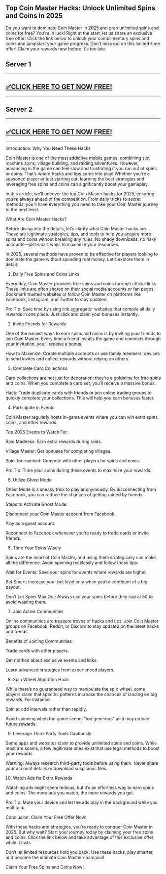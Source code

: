 ## Top Coin Master Hacks: Unlock Unlimited Spins and Coins in 2025

Do you want to dominate Coin Master in 2025 and grab unlimited spins and coins for free? You're in luck! Right at the start, let us share an exclusive free offer: Click the link below to unlock your complimentary spins and coins and jumpstart your game progress. Don't miss out on this limited-time offer! Claim your rewards now before it's too late.


## Server 1

--------------------------------------------
## [✅CLICK HERE TO GET NOW FREE!](https://besteventtoday.com/c/spin/)

--------------------------------------------

## Server 2

--------------------------------------------
## [✅CLICK HERE TO GET NOW FREE!](https://besteventtoday.com/coin-spin/)

--------------------------------------------

Introduction: Why You Need These Hacks

Coin Master is one of the most addictive mobile games, combining slot machine spins, village building, and raiding adventures. However, advancing in the game can feel slow and frustrating if you run out of spins or coins. That’s where hacks and tips come into play! Whether you're a seasoned player or just starting out, learning the best strategies and leveraging free spins and coins can significantly boost your gameplay.

In this article, we’ll uncover the top Coin Master hacks for 2025, ensuring you’re always ahead of the competition. From daily tricks to secret methods, you’ll have everything you need to take your Coin Master journey to the next level.

What Are Coin Master Hacks?

Before diving into the details, let’s clarify what Coin Master hacks are. These are legitimate strategies, tips, and tools to help you acquire more spins and coins without breaking any rules. No shady downloads, no risky accounts—just smart ways to maximize your resources.

In 2025, several methods have proven to be effective for players looking to dominate the game without spending real money. Let’s explore them in detail.

1. Daily Free Spins and Coins Links

Every day, Coin Master provides free spins and coins through official links. These links are often shared on their social media accounts or fan pages. Bookmark trusted websites or follow Coin Master on platforms like Facebook, Instagram, and Twitter to stay updated.

Pro Tip: Save time by using link aggregator websites that compile all daily rewards in one place. Just click and claim your bonuses instantly.

2. Invite Friends for Rewards

One of the easiest ways to earn spins and coins is by inviting your friends to join Coin Master. Every time a friend installs the game and connects through your invitation, you’ll receive a bonus.

How to Maximize: Create multiple accounts or use family members’ devices to send invites and collect rewards without relying on others.

3. Complete Card Collections

Card collections are not just for decoration; they’re a goldmine for free spins and coins. When you complete a card set, you’ll receive a massive bonus.

Hack: Trade duplicate cards with friends or join online trading groups to quickly complete your collections. This will help you earn bonuses faster.

4. Participate in Events

Coin Master regularly hosts in-game events where you can win extra spins, coins, and other rewards.

Top 2025 Events to Watch For:

Raid Madness: Earn extra rewards during raids.

Village Master: Get bonuses for completing villages.

Spin Tournament: Compete with other players for spins and coins.

Pro Tip: Time your spins during these events to maximize your rewards.

5. Utilize Ghost Mode

Ghost Mode is a sneaky trick to play anonymously. By disconnecting from Facebook, you can reduce the chances of getting raided by friends.

Steps to Activate Ghost Mode:

Disconnect your Coin Master account from Facebook.

Play as a guest account.

Reconnect to Facebook whenever you’re ready to trade cards or invite friends.

6. Time Your Spins Wisely

Spins are the heart of Coin Master, and using them strategically can make all the difference. Avoid spinning recklessly and follow these tips:

Wait for Events: Save your spins for events where rewards are higher.

Bet Smart: Increase your bet level only when you’re confident of a big payout.

Don’t Let Spins Max Out: Always use your spins before they cap at 50 to avoid wasting them.

7. Join Active Communities

Online communities are treasure troves of hacks and tips. Join Coin Master groups on Facebook, Reddit, or Discord to stay updated on the latest hacks and trends.

Benefits of Joining Communities:

Trade cards with other players.

Get notified about exclusive events and links.

Learn advanced strategies from experienced players.

8. Spin Wheel Algorithm Hack

While there’s no guaranteed way to manipulate the spin wheel, some players claim that specific patterns increase the chances of landing on big rewards. For instance:

Spin at odd intervals rather than rapidly.

Avoid spinning when the game seems “too generous” as it may reduce future rewards.

9. Leverage Third-Party Tools Cautiously

Some apps and websites claim to provide unlimited spins and coins. While most are scams, a few legitimate ones exist that use legal methods to boost your rewards.

Warning: Always research third-party tools before using them. Never share your account details or download suspicious files.

10. Watch Ads for Extra Rewards

Watching ads might seem tedious, but it’s an effortless way to earn spins and coins. The more ads you watch, the more rewards you get.

Pro Tip: Mute your device and let the ads play in the background while you multitask.

Conclusion: Claim Your Free Offer Now!

With these hacks and strategies, you’re ready to conquer Coin Master in 2025. But why wait? Start your journey today by claiming your free spins and coins. Click the link below and take advantage of this exclusive offer while it lasts.

Don’t let limited resources hold you back. Use these hacks, play smarter, and become the ultimate Coin Master champion!

Claim Your Free Spins and Coins Now!
